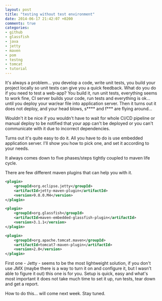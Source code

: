 ```yaml
---
layout: post
title: "testing without test environment"
date: 2014-06-17 21:42:07 +0200
comments: true
categories:
- github
- glassfish
- java
- jetty
- maven
- pom
- testng
- tomcat
- tutorial
---
```

It's always a problem... you develop a code, write unit tests, you build your project locally so unit tests can give you a quick feedback. What do you do if you need to test a web-app? You build it, run unit tests, everything seems to work fine, CI server builds your code, run tests and everything is ok... until you deploy your war/ear file into application server. Then it turns out it does not deploy, and your head blows, s**** and f*** are flying around...

<!-- more -->

Wouldn't it be nice if you wouldn't have to wait for whole CI/CD pipeline or manual deploy to be notified that your app can't be deployed or you can't communicate with it due to incorrect dependencies.

Turns out it's quite easy to do it. All you have to do is use embedded application server. I'll show you how to pick one, and set it according to your needs.

It always comes down to five phases/steps tightly coupled to maven life cycle.

There are few different maven plugins that can help you with it.


``` xml
<plugin>
    <groupId>org.eclipse.jetty</groupId>
    <artifactId>jetty-maven-plugin</artifactId>
    <version>9.0.0.M4</version>
</plugin>
```
``` xml
<plugin>
    <groupId>org.glassfish</groupId>
    <artifactId>maven-embedded-glassfish-plugin</artifactId>
    <version>3.1.1</version>
</plugin>
```
``` xml
<plugin>
    <groupId>org.apache.tomcat.maven</groupId>
    <artifactId>tomcat7-maven-plugin</artifactId>
    <version>2.0</version>
</plugin>
```
First one - Jetty - seems to be the most lightweight solution, if you don't use JMX (maybe there is a way to turn it on and configure it, but I wasn't able to figure it out) this one is for you. Setup is quick, easy and what's most important it does not take much time to set it up, run tests, tear down and get a report.

How to do this... will come next week. Stay tuned.
